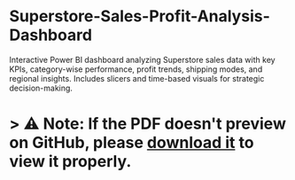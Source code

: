 # Superstore-Sales-Profit-Analysis-Dashboard
Interactive Power BI dashboard analyzing Superstore sales data with key KPIs, category-wise performance, profit trends, shipping modes, and regional insights. Includes slicers and time-based visuals for strategic decision-making.
# > ⚠️ **Note:** If the PDF doesn't preview on GitHub, please [download it](./Superstore_Analysis.pdf) to view it properly.
